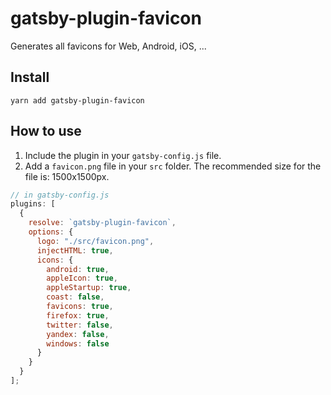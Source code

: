 # gatsby-plugin-favicon

Generates all favicons for Web, Android, iOS, ...

## Install

`yarn add gatsby-plugin-favicon`

## How to use

1. Include the plugin in your `gatsby-config.js` file.
2. Add a `favicon.png` file in your `src` folder. The recommended size for the
   file is: 1500x1500px.

```javascript
// in gatsby-config.js
plugins: [
  {
    resolve: `gatsby-plugin-favicon`,
    options: {
      logo: "./src/favicon.png",
      injectHTML: true,
      icons: {
        android: true,
        appleIcon: true,
        appleStartup: true,
        coast: false,
        favicons: true,
        firefox: true,
        twitter: false,
        yandex: false,
        windows: false
      }
    }
  }
];
```

